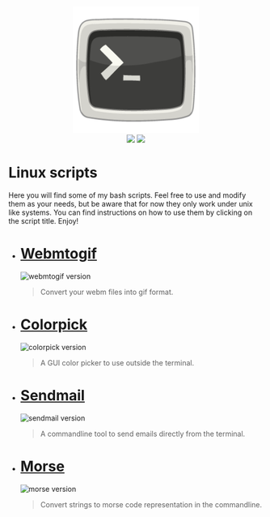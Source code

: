 <p align="center">
<img width=250 src="https://github.com/PinheiroCosta/MyScripts/raw/97722319eace982113f70993149753274e16ad9c/images/terminal.png"></img><br>
<img src="https://img.shields.io/github/issues/PinheiroCosta/MyScripts"></img>
<img src="https://img.shields.io/github/license/PinheiroCosta/MyScripts"></img>
</p>

# Linux scripts 
Here you will find some of my bash scripts. Feel free to use and modify them as your needs, but be aware that for now they only work under unix like systems.
You can find instructions on how to use them by clicking on the script title. Enjoy!

- # [Webmtogif](https://github.com/PinheiroCosta/MyScripts/blob/main/docs/webmtogif.md)
    ![webmtogif version](https://img.shields.io/badge/Version-1.0-sucess)
    > Convert your webm files into gif format.
- # [Colorpick](https://github.com/PinheiroCosta/MyScripts/blob/main/docs/colorpick.md)
    ![colorpick version](https://img.shields.io/badge/Version-1.1-sucess)
    > A GUI color picker to use outside the terminal.
- # [Sendmail](https://github.com/PinheiroCosta/MyScripts/blob/main/docs/sendmail.md)
    ![sendmail version](https://img.shields.io/badge/Version-1.0-sucess)
    > A commandline tool to send emails directly from the terminal.
- # [Morse](https://github.com/PinheiroCosta/MyScripts/blob/main/docs/morse.md)
    ![morse version](https://img.shields.io/badge/Version-1.0-sucess)
    > Convert strings to morse code representation in the commandline.
